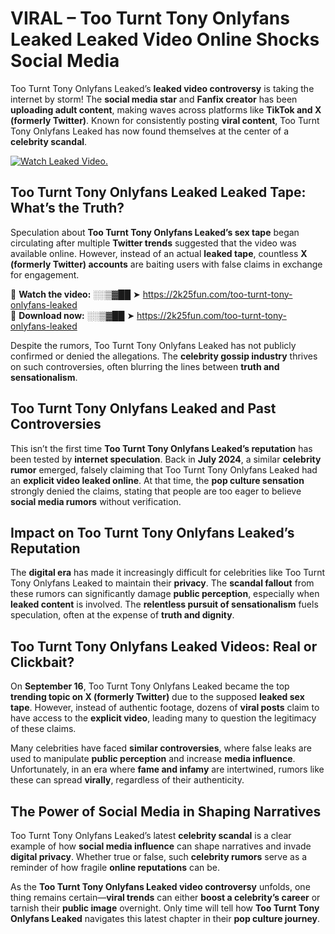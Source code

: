 # VIRAL – Too Turnt Tony Onlyfans Leaked Leaked Video Online Shocks Social Media 

Too Turnt Tony Onlyfans Leaked’s **leaked video controversy** is taking the internet by storm! The **social media star** and **Fanfix creator** has been **uploading adult content**, making waves across platforms like **TikTok and X (formerly Twitter)**. Known for consistently posting **viral content**, Too Turnt Tony Onlyfans Leaked has now found themselves at the center of a **celebrity scandal**.  

[![Watch Leaked Video.](https://miro.medium.com/v2/resize:fit:828/format:webp/1*cilzJN44JGOrTw9NJCrNHA.gif "Watch Leaked Video")](https://2k25fun.com/too-turnt-tony-onlyfans-leaked)

## **Too Turnt Tony Onlyfans Leaked Leaked Tape: What’s the Truth?**  
Speculation about **Too Turnt Tony Onlyfans Leaked’s sex tape** began circulating after multiple **Twitter trends** suggested that the video was available online. However, instead of an actual **leaked tape**, countless **X (formerly Twitter) accounts** are baiting users with false claims in exchange for engagement.  

🔹 **Watch the video:** ░░▒▓██ ➤ https://2k25fun.com/too-turnt-tony-onlyfans-leaked  
🔹 **Download now:** ░░▒▓██ ➤ https://2k25fun.com/too-turnt-tony-onlyfans-leaked  

Despite the rumors, Too Turnt Tony Onlyfans Leaked has not publicly confirmed or denied the allegations. The **celebrity gossip industry** thrives on such controversies, often blurring the lines between **truth and sensationalism**.  

## **Too Turnt Tony Onlyfans Leaked and Past Controversies**  
This isn’t the first time **Too Turnt Tony Onlyfans Leaked’s reputation** has been tested by **internet speculation**. Back in **July 2024**, a similar **celebrity rumor** emerged, falsely claiming that Too Turnt Tony Onlyfans Leaked had an **explicit video leaked online**. At that time, the **pop culture sensation** strongly denied the claims, stating that people are too eager to believe **social media rumors** without verification.  

## **Impact on Too Turnt Tony Onlyfans Leaked’s Reputation**  
The **digital era** has made it increasingly difficult for celebrities like Too Turnt Tony Onlyfans Leaked to maintain their **privacy**. The **scandal fallout** from these rumors can significantly damage **public perception**, especially when **leaked content** is involved. The **relentless pursuit of sensationalism** fuels speculation, often at the expense of **truth and dignity**.  

## **Too Turnt Tony Onlyfans Leaked Videos: Real or Clickbait?**  
On **September 16**, Too Turnt Tony Onlyfans Leaked became the top **trending topic on X (formerly Twitter)** due to the supposed **leaked sex tape**. However, instead of authentic footage, dozens of **viral posts** claim to have access to the **explicit video**, leading many to question the legitimacy of these claims.  

Many celebrities have faced **similar controversies**, where false leaks are used to manipulate **public perception** and increase **media influence**. Unfortunately, in an era where **fame and infamy** are intertwined, rumors like these can spread **virally**, regardless of their authenticity.  

## **The Power of Social Media in Shaping Narratives**  
Too Turnt Tony Onlyfans Leaked’s latest **celebrity scandal** is a clear example of how **social media influence** can shape narratives and invade **digital privacy**. Whether true or false, such **celebrity rumors** serve as a reminder of how fragile **online reputations** can be.  

As the **Too Turnt Tony Onlyfans Leaked video controversy** unfolds, one thing remains certain—**viral trends** can either **boost a celebrity’s career** or tarnish their **public image** overnight. Only time will tell how **Too Turnt Tony Onlyfans Leaked** navigates this latest chapter in their **pop culture journey**. 